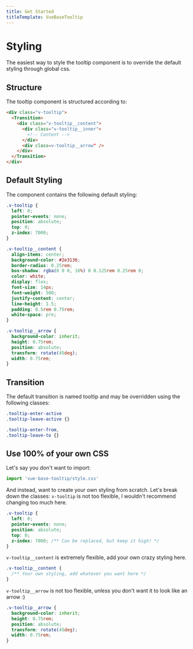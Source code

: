 ```yaml
---
title: Get Started
titleTemplate: VueBaseTooltip
---
```


# Styling
The easiest way to style the tooltip component is to override the default styling through global css.

## Structure
The tooltip component is structured according to:

```html
<div class="v-tooltip">
  <Transition>
    <div class="v-tooltip__content">
      <div class="v-tooltip__inner">
        <!-- Content -->
      </div>
      <div class=v-tooltip__arrow" />
    </div>
  </Transition>
</div>
```

## Default Styling
The component contains the following default styling:
```css
.v-tooltip {
  left: 0;
  pointer-events: none;
  position: absolute;
  top: 0;
  z-index: 7000;
}

.v-tooltip__content {
  align-items: center;
  background-color: #2e3136;
  border-radius: 0.25rem;
  box-shadow: rgba(0 0 0, 16%) 0 0.125rem 0.25rem 0;
  color: white;
  display: flex;
  font-size: 14px;
  font-weight: 500;
  justify-content: center;
  line-height: 1.5;
  padding: 0.5rem 0.75rem;
  white-space: pre;
}

.v-tooltip__arrow {
  background-color: inherit;
  height: 0.75rem;
  position: absolute;
  transform: rotate(45deg);
  width: 0.75rem;
}
```

## Transition
The default transition is named tooltip and may be overridden using the following classes:

 ```css
.tooltip-enter-active
.tooltip-leave-active {}

.tooltip-enter-from,
.tooltip-leave-to {}
```


## Use 100% of your own CSS

Let's say you don't want to import:
```js
import 'vue-base-tooltip/style.css'
```
And instead, want to create your own styling from scratch.
Let's break down the classes:
`v-tooltip` is not too flexible, I wouldn't recommend changing too much here.

```css
.v-tooltip {
  left: 0;
  pointer-events: none;
  position: absolute;
  top: 0;
  z-index: 7000; /** Can be replaced, but keep it high! */
}
```

`v-tooltip__content` is extremely flexible, add your own crazy styling here.

```css
.v-tooltip__content {
  /** Your own styling, add whatever you want here */
}
```

`v-tooltip__arrow` is not too flexible, unless you don't want it to look like an arrow :)
```css
.v-tooltip__arrow {
  background-color: inherit;
  height: 0.75rem;
  position: absolute;
  transform: rotate(45deg);
  width: 0.75rem;
}
```
